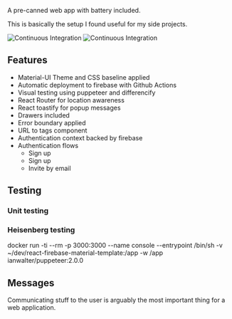 A pre-canned web app with battery included.
 
This is basically the setup I found useful for my side projects.

![Continuous Integration](https://github.com/smorgrav/react-firebase-material-template/workflows/Continuous%20Integration/badge.svg)
![Continuous Integration](https://github.com/smorgrav/react-firebase-material-template/workflows/Continuous%20Integration/badge.svg)

## Features

* Material-UI Theme and CSS baseline applied 
* Automatic deployment to firebase with Github Actions
* Visual testing using puppeteer and differencify
* React Router for location awareness
* React toastify for popup messages
* Drawers included  
* Error boundary applied
* URL to tags component
* Authentication context backed by firebase
* Authentication flows
   * Sign up
   * Sign up
   * Invite by email
   
## Testing
### Unit testing

### Heisenberg testing

docker run -ti --rm -p 3000:3000 --name console --entrypoint /bin/sh -v ~/dev/react-firebase-material-template:/app -w /app ianwalter/puppeteer:2.0.0 
      
## Messages
Communicating stuff to the user is arguably the most important thing for a web application.  
